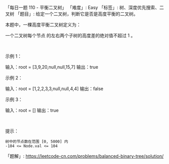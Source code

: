 「每日一题 110 - 平衡二叉树」
「难度」: Easy
「标签」: 树、深度优先搜索、二叉树
「题目」: 给定一个二叉树，判断它是否是高度平衡的二叉树。

本题中，一棵高度平衡二叉树定义为：


一个二叉树每个节点 的左右两个子树的高度差的绝对值不超过 1 。


 

示例 1：

输入：root = [3,9,20,null,null,15,7]
输出：true


示例 2：

输入：root = [1,2,2,3,3,null,null,4,4]
输出：false


示例 3：

输入：root = []
输出：true


 

提示：


	树中的节点数在范围 [0, 5000] 内
	-104 <= Node.val <= 104



「题解」: https://leetcode-cn.com/problems/balanced-binary-tree/solution/